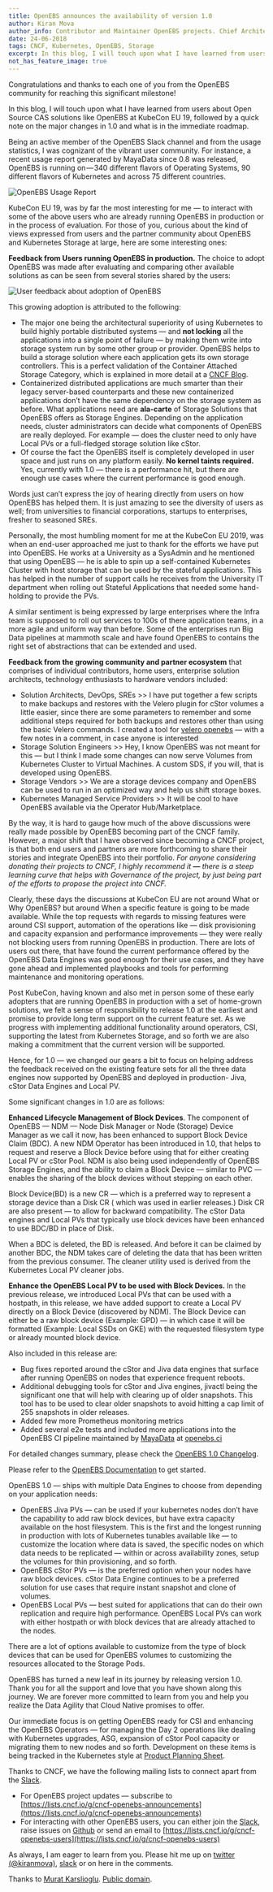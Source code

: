 ```yaml
---
title: OpenEBS announces the availability of version 1.0
author: Kiran Mova
author_info: Contributor and Maintainer OpenEBS projects. Chief Architect MayaData. Kiran leads overall architecture & is responsible for architecting, solution design & customer adoption of OpenEBS.
date: 24-06-2018
tags: CNCF, Kubernetes, OpenEBS, Storage
excerpt: In this blog, I will touch upon what I have learned from users about Open Source CAS solutions like OpenEBS at KubeCon EU 19, followed by a quick note on the major changes in 1.0 and what is in the immediate roadmap.
not_has_feature_image: true
---
```


Congratulations and thanks to each one of you from the OpenEBS community for reaching this significant milestone!

In this blog, I will touch upon what I have learned from users about Open Source CAS solutions like OpenEBS at KubeCon EU 19, followed by a quick note on the major changes in 1.0 and what is in the immediate roadmap.

Being an active member of the OpenEBS Slack channel and from the usage statistics, I was cognizant of the vibrant user community. For instance, a recent usage report generated by MayaData since 0.8 was released, OpenEBS is running on — 340 different flavors of Operating Systems, 90 different flavors of Kubernetes and across 75 different countries.

![OpenEBS Usage Report](https://cdn-images-1.medium.com/max/800/0*QKRCQN6eguXuHH6u)

KubeCon EU 19, was by far the most interesting for me — to interact with some of the above users who are already running OpenEBS in production or in the process of evaluation. For those of you, curious about the kind of views expressed from users and the partner community about OpenEBS and Kubernetes Storage at large, here are some interesting ones:

**Feedback from Users running OpenEBS in production.** The choice to adopt OpenEBS was made after evaluating and comparing other available solutions as can be seen from several stories shared by the users:

![User feedback about adoption of OpenEBS](/images/blog/slack-snnipets.png)

This growing adoption is attributed to the following:

- The major one being the architectural superiority of using Kubernetes to build highly portable distributed systems — and **not locking** all the applications into a single point of failure — by making them write into storage system run by some other group or provider. OpenEBS helps to build a storage solution where each application gets its own storage controllers. This is a perfect validation of the Container Attached Storage Category, which is explained in more detail at a [CNCF Blog](https://www.cncf.io/blog/2019/05/16/a-year-later-updating-container-attached-storage/).
- Containerized distributed applications are much smarter than their legacy server-based counterparts and these new containerized applications don’t have the same dependency on the storage system as before. What applications need are **ala-carte** of Storage Solutions that OpenEBS offers as Storage Engines. Depending on the application needs, cluster administrators can decide what components of OpenEBS are really deployed. For example — does the cluster need to only have Local PVs or a full-fledged storage solution like cStor.
- Of course the fact the OpenEBS itself is completely developed in user space and just runs on any platform easily. **No kernel taints required.** Yes, currently with 1.0 — there is a performance hit, but there are enough use cases where the current performance is good enough.

Words just can’t express the joy of hearing directly from users on how OpenEBS has helped them. It is just amazing to see the diversity of users as well; from universities to financial corporations, startups to enterprises, fresher to seasoned SREs.

Personally, the most humbling moment for me at the KubeCon EU 2019, was when an end-user approached me just to thank for the efforts we have put into OpenEBS. He works at a University as a SysAdmin and he mentioned that using OpenEBS — he is able to spin up a self-contained Kubernetes Cluster with host storage that can be used by the stateful applications. This has helped in the number of support calls he receives from the University IT department when rolling out Stateful Applications that needed some hand-holding to provide the PVs.

A similar sentiment is being expressed by large enterprises where the Infra team is supposed to roll out services to 100s of there application teams, in a more agile and uniform way than before. Some of the enterprises run Big Data pipelines at mammoth scale and have found OpenEBS to contains the right set of abstractions that can be extended and used.

**Feedback from the growing community and partner ecosystem** that comprises of individual contributors, home users, enterprise solution architects, technology enthusiasts to hardware vendors included:

- Solution Architects, DevOps, SREs >> I have put together a few scripts to make backups and restores with the Velero plugin for cStor volumes a little easier, since there are some parameters to remember and some additional steps required for both backups and restores other than using the basic Velero commands. I created a tool for [velero openebs](https://github.com/vitobotta/velero-openebs-backup) — with a few notes in a comment, in case anyone is interested
- Storage Solution Engineers >> Hey, I know OpenEBS was not meant for this — but I think I made some changes can now serve Volumes from Kubernetes Cluster to Virtual Machines. A custom SDS, if you will, that is developed using OpenEBS.
- Storage Vendors >> We are a storage devices company and OpenEBS can be used to run in an optimized way and help us shift storage boxes.
- Kubernetes Managed Service Providers >> It will be cool to have OpenEBS available via the Operator Hub/Marketplace.

By the way, it is hard to gauge how much of the above discussions were really made possible by OpenEBS becoming part of the CNCF family. However, a major shift that I have observed since becoming a CNCF project, is that both end users and partners are more forthcoming to share their stories and integrate OpenEBS into their portfolio. _For anyone considering donating their projects to CNCF, I highly recommend it **—** there is a steep learning curve that helps with Governance of the project, by just being part of the efforts to propose the project into CNCF._

Clearly, these days the discussions at KubeCon EU are not around What or Why OpenEBS? but around When a specific feature is going to be made available. While the top requests with regards to missing features were around CSI support, automation of the operations like — disk provisioning and capacity expansion and performance improvements — they were really not blocking users from running OpenEBS in production. There are lots of users out there, that have found the current performance offered by the OpenEBS Data Engines was good enough for their use cases, and they have gone ahead and implemented playbooks and tools for performing maintenance and monitoring operations.

Post KubeCon, having known and also met in person some of these early adopters that are running OpenEBS in production with a set of home-grown solutions, we felt a sense of responsibility to release 1.0 at the earliest and promise to provide long term support on the current feature set. As we progress with implementing additional functionality around operators, CSI, supporting the latest from Kubernetes Storage, and so forth we are also making a commitment that the current version will be supported.

Hence, for 1.0 — we changed our gears a bit to focus on helping address the feedback received on the existing feature sets for all the three data engines now supported by OpenEBS and deployed in production- Jiva, cStor Data Engines and Local PV.

Some significant changes in 1.0 are as follows:

**Enhanced Lifecycle Management of Block Devices**. The component of OpenEBS — NDM — Node Disk Manager or Node (Storage) Device Manager as we call it now, has been enhanced to support Block Device Claim (BDC). A new NDM Operator has been introduced in 1.0, that helps to request and reserve a Block Device before using that for either creating Local PV or cStor Pool. NDM is also being used independently of OpenEBS Storage Engines, and the ability to claim a Block Device — similar to PVC — enables the sharing of the block devices without stepping on each other.

Block Device(BD) is a new CR — which is a preferred way to represent a storage device than a Disk CR ( which was used in earlier releases.) Disk CR are also present — to allow for backward compatibility. The cStor Data engines and Local PVs that typically use block devices have been enhanced to use BDC/BD in place of Disk.

When a BDC is deleted, the BD is released. And before it can be claimed by another BDC, the NDM takes care of deleting the data that has been written from the previous consumer. The cleaner utility used is derived from the Kubernetes Local PV cleaner jobs.

**Enhance the OpenEBS Local PV to be used with Block Devices.** In the previous release, we introduced Local PVs that can be used with a hostpath, in this release, we have added support to create a Local PV directly on a Block Device (discovered by NDM). The Block Device can either be a raw block device (Example: GPD) — in which case it will be formatted (Example: Local SSDs on GKE) with the requested filesystem type or already mounted block device.

Also included in this release are:

- Bug fixes reported around the cStor and Jiva data engines that surface after running OpenEBS on nodes that experience frequent reboots.
- Additional debugging tools for cStor and Jiva engines, jivactl being the significant one that will help with clearing up of older snapshots. This tool has to be used to clear older snapshots to avoid hitting a cap limit of 255 snapshots in older releases.
- Added few more Prometheus monitoring metrics
- Added several e2e tests and included more applications into the OpenEBS CI pipeline maintained by [MayaData](https://mayadata.io/) at [openebs.ci](https://openebs.ci/)

For detailed changes summary, please check the [OpenEBS 1.0 Changelog](https://github.com/openebs/openebs/wiki/Change-Summary----v1.0).

Please refer to the [OpenEBS Documentation](https://openebs.io/docs?__hstc=216392137.ed92f0691adfb1cbf08ea329504224a3.1580116629364.1580116629364.1580116629364.1&__hssc=216392137.1.1580116629364&__hsfp=3765904294) to get started.

OpenEBS 1.0 — ships with multiple Data Engines to choose from depending on your application needs:

- OpenEBS Jiva PVs — can be used if your kubernetes nodes don’t have the capability to add raw block devices, but have extra capacity available on the host filesystem. This is the first and the longest running in production with lots of Kubernetes tunables available like — to customize the location where data is saved, the specific nodes on which data needs to be replicated — within or across availability zones, setup the volumes for thin provisioning, and so forth.
- OpenEBS cStor PVs — is the preferred option when your nodes have raw block devices. cStor Data Engine continues to be a preferred solution for use cases that require instant snapshot and clone of volumes.
- OpenEBS Local PVs — best suited for applications that can do their own replication and require high performance. OpenEBS Local PVs can work with either hostpath or with block devices that are already attached to the nodes.

There are a lot of options available to customize from the type of block devices that can be used for OpenEBS volumes to customizing the resources allocated to the Storage Pods.

OpenEBS has turned a new leaf in its journey by releasing version 1.0. Thank you for all the support and love that you have shown along this journey. We are forever more committed to learn from you and help you realize the Data Agility that Cloud Native promises to offer.

Our immediate focus is on getting OpenEBS ready for CSI and enhancing the OpenEBS Operators — for managing the Day 2 operations like dealing with Kubernetes upgrades, ASG, expansion of cStor Pool capacity or migrating them to new nodes and so forth. Development on these items is being tracked in the Kubernetes style at [Product Planning Sheet](https://docs.google.com/spreadsheets/d/1bbphUqbxShBhgr1VHaEQUzIGMaJJacPNKc1ckNXU1QE/edit).

Thanks to CNCF, we have the following mailing lists to connect apart from the [Slack](https://openebs.org/community).

- For OpenEBS project updates — subscribe to [https://lists.cncf.io/g/cncf-openebs-announcements](https://lists.cncf.io/g/cncf-openebs-announcements)
- For interacting with other OpenEBS users, you can either join the [Slack](https://openebs.org/community), raise issues on [Github](https://github.com/openebs/openebs/issues) or send an email to [https://lists.cncf.io/g/cncf-openebs-users](https://lists.cncf.io/g/cncf-openebs-users)

As always, I am eager to learn from you. Please hit me up on [twitter (@kiranmova)](https://twitter.com/kiranmova), [slack](https://openebs.org/community) or on here in the comments.

Thanks to [Murat Karslioglu](https://medium.com/@muratkarslioglu?source=post_page). [Public domain](https://creativecommons.org/publicdomain/mark/1.0/).

